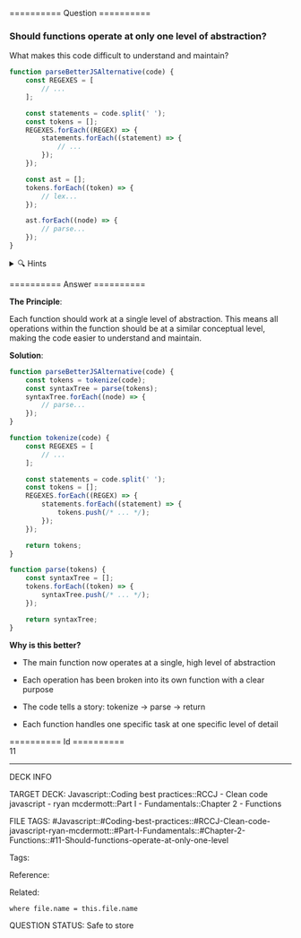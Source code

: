 ========== Question ==========  

### Should functions operate at only one level of abstraction?

What makes this code difficult to understand and maintain?

```javascript
function parseBetterJSAlternative(code) {
    const REGEXES = [
        // ...
    ];

    const statements = code.split(' ');
    const tokens = [];
    REGEXES.forEach((REGEX) => {
        statements.forEach((statement) => {
            // ...
        });
    });

    const ast = [];
    tokens.forEach((token) => {
        // lex...
    });

    ast.forEach((node) => {
        // parse...
    });
}
```

<details><summary>🔍 Hints</summary>

Think about:

-   How many different operations are happening here?

-   Are all these operations at the same conceptual level?

-   How could we organize this to make the process clearer?

</details>  

========== Answer ==========  

**The Principle**:

Each function should work at a single level of abstraction. This means all operations within the function should be at a similar conceptual level, making the code easier to understand and maintain.

**Solution**:

```javascript
function parseBetterJSAlternative(code) {
    const tokens = tokenize(code);
    const syntaxTree = parse(tokens);
    syntaxTree.forEach((node) => {
        // parse...
    });
}

function tokenize(code) {
    const REGEXES = [
        // ...
    ];

    const statements = code.split(' ');
    const tokens = [];
    REGEXES.forEach((REGEX) => {
        statements.forEach((statement) => {
            tokens.push(/* ... */);
        });
    });

    return tokens;
}

function parse(tokens) {
    const syntaxTree = [];
    tokens.forEach((token) => {
        syntaxTree.push(/* ... */);
    });

    return syntaxTree;
}
```

**Why is this better?**

-   The main function now operates at a single, high level of abstraction

-   Each operation has been broken into its own function with a clear purpose

-   The code tells a story: tokenize → parse → return

-   Each function handles one specific task at one specific level of detail

========== Id ==========  
11

---

DECK INFO

TARGET DECK: Javascript::Coding best practices::RCCJ - Clean code javascript - ryan mcdermott::Part I - Fundamentals::Chapter 2 - Functions

FILE TAGS: #Javascript::#Coding-best-practices::#RCCJ-Clean-code-javascript-ryan-mcdermott::#Part-I-Fundamentals::#Chapter-2-Functions::#11-Should-functions-operate-at-only-one-level

Tags:

Reference:

Related:

```dataview
where file.name = this.file.name
```

QUESTION STATUS: Safe to store
